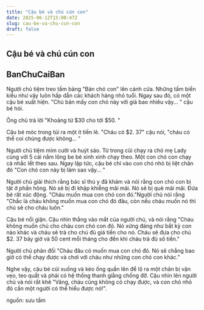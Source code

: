 ```yaml
---
title: "Cậu bé và chú cún con"
date: 2025-06-12T15:00:47Z
slug: cau-be-va-chu-cun-con
draft: false
---
```


## Cậu bé và chú cún con

## BanChuCaiBan

Người chủ tiệm treo tấm bảng "Bán chó con" lên cánh cửa. Những tấm biển kiểu như vậy luôn hấp dẫn các khách hàng nhỏ tuổi. Ngay sau đó, có một cậu bé xuất hiện. "Chú bán mấy con chó này với giá bao nhiêu vậy... " cậu bé hỏi.

Ông chủ trả lời "Khoảng từ $30 cho tới $50. "

Cậu bé móc trong túi ra một ít tiền lẻ. "Cháu có $2. 37" cậu nói, "cháu có thể coi chúng được không... "

Người chủ tiệm mỉm cười và huýt sáo. Từ trong cũi chạy ra chó mẹ Lady cùng với 5 cái nắm lông be bé xinh xinh chạy theo. Một con chó con chạy cà nhắc lết theo sau. Ngay lập tức, cậu bé chỉ vào con chó nhỏ bị liệt chân đó "Con chó con này bị làm sao vậy... "

Người chủ giải thích rằng bác sĩ thú y đã khám và nói rằng con chó con bị tật ở phần hông. Nó sẽ bị đi khập khiễng mãi mãi. Nó sẽ bị què mãi mãi. Đứa bé rất xúc động. "Cháu muốn mua con chó con đó."Người chủ nói rằng "Chắc là cháu không muốn mua con chó đó đâu, còn nếu cháu muốn nó thì chú sẽ cho cháu luôn."
 

 
Cậu bé nổi giận. Cậu nhìn thẳng vào mắt của người chủ, và nói rằng "Cháu không muốn chú cho cháu con chó con đó. Nó xứng đáng như bất kỳ con nào khác và cháu sẽ trả cho chú đủ giá tiền cho nó. Cháu sẽ đưa cho chú $2. 37 bây giờ và 50 cent mỗi tháng cho đến khi cháu trả đủ số tiền."

Người chủ phản đối "Cháu đâu có muốn mua con chó đó. Nó sẽ chẳng bao giờ có thể chạy được và chơi với cháu như những con chó con khác."

Nghe vậy, cậu bé cúi xuống và kéo ống quần lên để lộ ra một chân bị vặn vẹo, teo quắt và phải có hệ thống thanh giằng chống đỡ. Cậu nhìn lên người chủ và nói rất khẽ "Vâng, cháu cũng không có chạy được, và con chó nhỏ đó cần một người có thể hiểu được nó!".
 
nguồn: sưu tầm